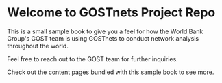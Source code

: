 # Welcome to GOSTnets Project Repo

This is a small sample book to give you a feel for how the World Bank Group's GOST team is using GOSTnets to conduct network analysis throughout the world.

Feel free to reach out to the GOST team for further inquiries.


Check out the content pages bundled with this sample book to see more.

```{tableofcontents}
```
